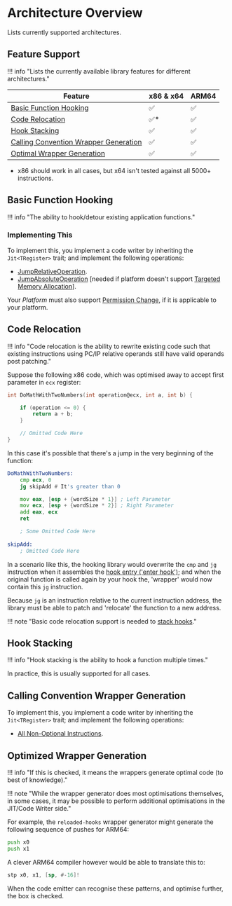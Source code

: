 # Architecture Overview

Lists currently supported architectures.

## Feature Support

!!! info "Lists the currently available library features for different architectures."

| Feature                                                                         | x86 & x64 | ARM64 |
| ------------------------------------------------------------------------------- | --------- | ----- |
| [Basic Function Hooking](#basic-function-hooking)                               | ✅         | ✅     |
| [Code Relocation](#code-relocation)                                             | ✅*        | ✅  |
| [Hook Stacking](#hook-stacking)                                                 | ✅         | ✅     |
| [Calling Convention Wrapper Generation](#calling-convention-wrapper-generation) | ✅         | ✅     |
| [Optimal Wrapper Generation](#optimal-wrapper-generation)                       | ✅         | ✅     |

* x86 should work in all cases, but x64 isn't tested against all 5000+ instructions.

## Basic Function Hooking

!!! info "The ability to hook/detour existing application functions."

### Implementing This

To implement this, you implement a code writer by inheriting the `Jit<TRegister>` trait; and 
implement the following operations:  

- [JumpRelativeOperation](./operations.md#jumprelativeoperation).  
- [JumpAbsoluteOperation](./operations.md#jumpabsoluteoperation) [needed if platform doesn't support [Targeted Memory Allocation](../platform/overview.md)].  

Your *Platform* must also support [Permission Change](../platform/overview.md#required-permission-change), if it is
applicable to your platform.

## Code Relocation

!!! info "Code relocation is the ability to rewrite existing code such that existing instructions using PC/IP relative operands still have valid operands post patching."

Suppose the following x86 code, which was optimised away to accept first parameter in `ecx` register:  

```c
int DoMathWithTwoNumbers(int operation@ecx, int a, int b) {

    if (operation <= 0) {
        return a + b;
    }

    // Omitted Code Here
}
```

In this case it's possible that there's a jump in the very beginning of the function:  

```asm
DoMathWithTwoNumbers:
    cmp ecx, 0
    jg skipAdd # It's greater than 0

    mov eax, [esp + {wordSize * 1}] ; Left Parameter
    mov ecx, [esp + {wordSize * 2}] ; Right Parameter
    add eax, ecx
    ret

    ; Some Omitted Code Here
    
skipAdd:
    ; Omitted Code Here
```

In a scenario like this, the hooking library would overwrite the `cmp` and `jg` instruction when
it assembles the [hook entry ('enter hook')](../design/function-hooks/overview.md#key); and when the original
function is called again by your hook the, 'wrapper' would now contain this `jg` instruction.

Because `jg` is an instruction relative to the current instruction address, the library must be able
to patch and 'relocate' the function to a new address.

!!! note "Basic code relocation support is needed to [stack hooks](#hook-stacking)."

## Hook Stacking

!!! info "Hook stacking is the ability to hook a function multiple times."

In practice, this is usually supported for all cases.

## Calling Convention Wrapper Generation

To implement this, you implement a code writer by inheriting the `Jit<TRegister>` trait; and 
implement the following operations:  

- [All Non-Optional Instructions](./operations.md).  

## Optimized Wrapper Generation

!!! info "If this is checked, it means the wrappers generate optimal code (to best of knowledge)."

!!! note "While the wrapper generator does most optimisations themselves, in some cases, it may be possible to perform additional optimisations in the JIT/Code Writer side."

For example, the `reloaded-hooks` wrapper generator might generate the following sequence of pushes for ARM64:

```asm
push x0
push x1
```

A clever ARM64 compiler however would be able to translate this to:

```asm
stp x0, x1, [sp, #-16]!
```

When the code emitter can recognise these patterns, and optimise further, the box is checked.